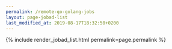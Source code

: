 ```yaml
---
permalink: /remote-go-golang-jobs
layout: page-jobad-list
last_modified_at: 2019-08-17T18:32:50+0200
---
```

{% include render_jobad_list.html permalink=page.permalink %}
